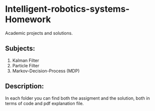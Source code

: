 # Intelligent-robotics-systems-Homework
Academic projects and solutions.
## Subjects:
1. Kalman Filter
2. Particle Filter
3.  Markov-Decision-Process (MDP)

## Description:

In each folder you can find both the assigment and the solution, both in terms of code and pdf explanation file.
